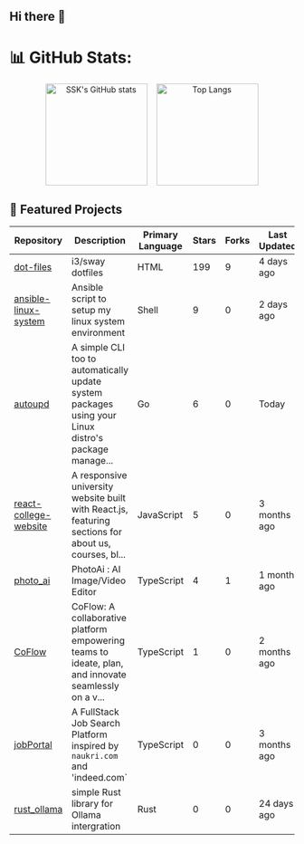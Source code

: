 ## Hi there 👋

# 📊 GitHub Stats:

<div align="center" style="display: flex; justify-content: center; gap: 16px;">
  <img src="https://github-readme-stats.vercel.app/api?username=2SSK&show_icons=true&theme=great-gatsby&border_radius=12&bg_color=135,222223,000000&hide_border=true" alt="SSK's GitHub stats" height="180"/>
  <img src="https://github-readme-stats.vercel.app/api/top-langs/?username=2SSK&theme=great-gatsby&hide_border=true&layout=compact&card_width=495&border_radius=12&bg_color=135,222223,000000&hide=css,html,scss" alt="Top Langs" height="180"/>
</div>

## 🚀 Featured Projects

| Repository | Description | Primary Language | Stars | Forks | Last Updated |
| ---------- | ----------- | ---------------- | ----- | ----- | ------------ |
| [dot-files](https://github.com/2SSK/dot-files) | i3/sway dotfiles | HTML | 199 | 9 | <span title="Sep 29, 2025">4 days ago</span> |
| [ansible-linux-system](https://github.com/2SSK/ansible-linux-system) | Ansible script to setup my linux system environment | Shell | 9 | 0 | <span title="Oct 01, 2025">2 days ago</span> |
| [autoupd](https://github.com/2SSK/autoupd) | A simple CLI too to automatically update system packages using your Linux distro's package manage... | Go | 6 | 0 | <span title="Oct 02, 2025">Today</span> |
| [react-college-website](https://github.com/2SSK/react-college-website) | A responsive university website built with React.js, featuring sections for about us, courses, bl... | JavaScript | 5 | 0 | <span title="Jun 28, 2025">3 months ago</span> |
| [photo_ai](https://github.com/2SSK/photo_ai) | PhotoAi : AI Image/Video Editor | TypeScript | 4 | 1 | <span title="Aug 12, 2025">1 month ago</span> |
| [CoFlow](https://github.com/2SSK/CoFlow) | CoFlow: A collaborative platform empowering teams to ideate, plan, and innovate seamlessly on a v... | TypeScript | 1 | 0 | <span title="Jul 19, 2025">2 months ago</span> |
| [jobPortal](https://github.com/2SSK/jobPortal) | A FullStack Job Search Platform inspired by `naukri.com` and 'indeed.com` | TypeScript | 0 | 0 | <span title="Jun 28, 2025">3 months ago</span> |
| [rust_ollama](https://github.com/2SSK/rust_ollama) | simple Rust library for Ollama intergration | Rust | 0 | 0 | <span title="Sep 09, 2025">24 days ago</span> |